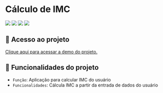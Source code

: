 #  Cálculo de IMC

![](https://img.shields.io/github/license/leonardobehnck/advinhacao)
![](https://img.shields.io/github/stars/leonardobehnck/advinhacao)
![](https://img.shields.io/github/forks/leonardobehnck/advinhacao)
![](https://img.shields.io/github/issues/leonardobehnck/advinhacao)

## 📁 Acesso ao projeto

<a href="https://refined-github-html-preview.kidonng.workers.dev/leonardobehnck/imc-v2/raw/main/index.html">Clique aqui para acessar a demo do projeto.</a>

## :hammer: Funcionalidades do projeto

- `Função`: Aplicação para calcular IMC do usuário
- `Funcionalidades`: Cálcula IMC a partir da entrada de dados do usuário
